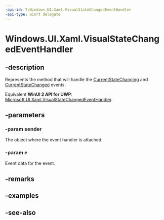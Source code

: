 ```yaml
---
-api-id: T:Windows.UI.Xaml.VisualStateChangedEventHandler
-api-type: winrt delegate
---
```

<!-- Delegate syntax.
public delegate void VisualStateChangedEventHandler(System.Object sender, Windows.UI.Xaml.VisualStateChangedEventArgs e)
-->
# Windows.UI.Xaml.VisualStateChangedEventHandler

## -description
Represents the method that will handle the [CurrentStateChanging](visualstategroup_currentstatechanging.md) and [CurrentStateChanged](visualstategroup_currentstatechanged.md) events.

Equivalent **WinUI 2 API for UWP**: [Microsoft.UI.Xaml.VisualStateChangedEventHandler](/windows/winui/api/microsoft.ui.xaml.visualstatechangedeventhandler).

## -parameters
### -param sender
The object where the event handler is attached.

### -param e
Event data for the event.


## -remarks

## -examples

## -see-also
